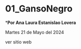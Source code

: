 # 01_GansoNegro

***Por Ana Laura Estanislao Lovera**

Martes 21 de Mayo del 2024

<a hred="https://laly01.github.io/ProyectoGansoNegro/"
target="_blank">ver sitio web</a>